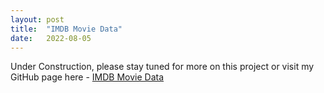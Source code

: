 ```yaml
---
layout: post
title:  "IMDB Movie Data"
date:   2022-08-05
---
```


<p class="intro"><span class="dropcap">U</span>nder Construction, please stay tuned for more on this project or visit my GitHub page here - <a href="[https://github.com/jeangarcia77/Project-4](https://github.com/jeangarcia77/Project-3)">IMDB Movie Data</a></p>


<br>
